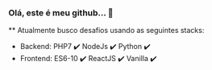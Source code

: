 ### Olá, este é meu github... 👋


** Atualmente busco desafios usando as seguintes stacks:
- Backend: PHP7 :heavy_check_mark: NodeJs :heavy_check_mark: Python :heavy_check_mark:
- Frontend: ES6-10 :heavy_check_mark: ReactJS :heavy_check_mark: Vanilla :heavy_check_mark:


